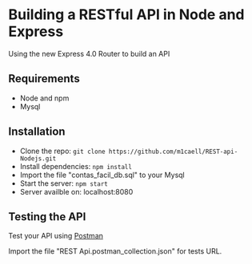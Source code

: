 # Building a RESTful API in Node and Express

Using the new Express 4.0 Router to build an API

## Requirements

- Node and npm
- Mysql

## Installation

- Clone the repo: `git clone https://github.com/m1caell/REST-api-Nodejs.git`
- Install dependencies: `npm install`
- Import the file "contas_facil_db.sql" to your Mysql
- Start the server: `npm start`
- Server availble on: localhost:8080

## Testing the API
Test your API using [Postman](https://chrome.google.com/webstore/detail/postman-rest-client-packa/fhbjgbiflinjbdggehcddcbncdddomop)

Import the file "REST Api.postman_collection.json" for tests URL.
